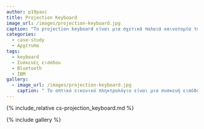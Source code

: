 ```yaml
---
author: p19pasc
title: Projection Keyboard
image_url: /images/projection-keyboard.jpg
caption: "Το projection keyboard είναι μια σχετικά παλαιά καινοτομία της IBM αλλά εντυπωσιακή, αφού αποικονίζοντας ένα άυλο πληκτρολόγιο πλήρης λειτουργικό νομίζουμε πως ζούμε στο μέλλον, ενώ η κατασκευή του είναι εξίσου λιτή."
categories:
  - case-study
  - Αρχέτυπα
tags:
  - keyboard
  - Συσκευές εισόδου
  - Bluetooth
  - IBM 
gallery:
  - image_url: /images/projection-keyboard.jpg 
    caption: " Το οπτικό εικονικό πληκτρολόγιο είναι μια συσκευή εισόδου ενός υπολογιστή που προβάλλεται σε μια επιφάνεια. Οι εντολές εισόδου του πληκτρολογίου ανιχνεύονται από τις   κινήσεις των χεριών και των δακτύλων. Δημιουργήθηκε από μηχανικούς της IBM το 1992 και συνδέεται με συσκευές που διαθέτουν Bluetooth καθώς και από συσκευές smartphone, tablet, mini-PC που διαθέτουν λειτουργικό σύστημα Android, iOS ή Windows. "
---
```

{% include_relative cs-projection_keyboard.md %}

{% include gallery %}
